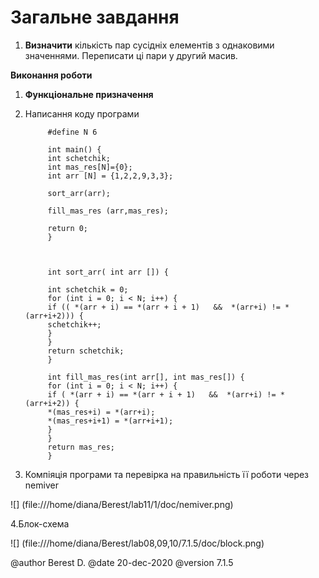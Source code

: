 # Загальне завдання

1. **Визначити**  кількість пар сусідніх елементів з однаковими значеннями. Переписати ці пари у другий масив.

**Виконання роботи**
1. **Функціональне призначення** 
	
2. Написання коду програми

			#define N 6
			 
			int main() {
			int schetchik;
			int mas_res[N]={0};
			int arr [N] = {1,2,2,9,3,3};

			sort_arr(arr);
			 
			fill_mas_res (arr,mas_res);
			 
			return 0;
			}



			int sort_arr( int arr []) {

			int schetchik = 0;
			for (int i = 0; i < N; i++) {
			if (( *(arr + i) == *(arr + i + 1)   &&  *(arr+i) != *(arr+i+2))) {
			schetchik++;
			}
			}    
			return schetchik; 
			}
			 
			int fill_mas_res(int arr[], int mas_res[]) {
			for (int i = 0; i < N; i++) {
			if ( *(arr + i) == *(arr + i + 1)   &&  *(arr+i) != *(arr+i+2)) {
			*(mas_res+i) = *(arr+i);
			*(mas_res+i+1) = *(arr+i+1);
			}
			}
			return mas_res;
			}


  
3. Компіяція програми та перевірка на правильність її роботи через nemiver

![] (file:///home/diana/Berest/lab11/1/doc/nemiver.png)  

4.Блок-схема

![] (file:///home/diana/Berest/lab08,09,10/7.1.5/doc/block.png)     

	

@author Berest D.
@date 20-dec-2020
@version 7.1.5

